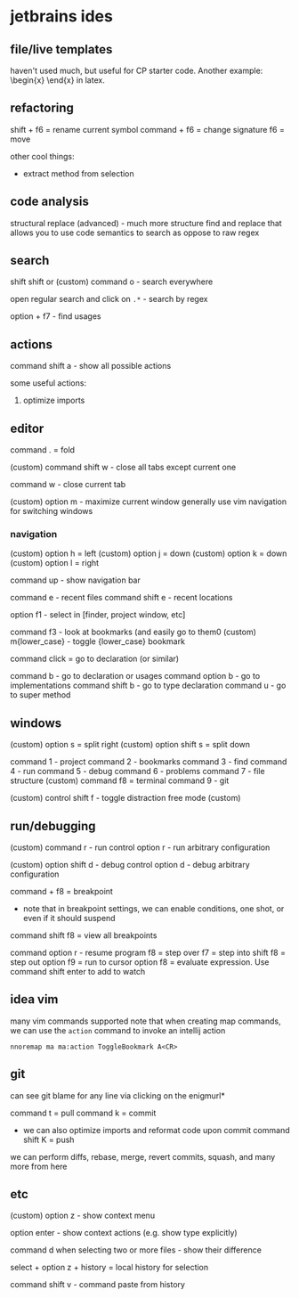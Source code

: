 # jetbrains ides

## file/live templates
haven't used much, but useful for CP starter code.
Another example: \begin{x} \end{x} in latex.

## refactoring
shift + f6 = rename current symbol
command + f6 = change signature
f6 = move

other cool things:
- extract method from selection

## code analysis
structural replace (advanced) - much more structure find and replace that allows you to use code semantics to search as oppose to raw regex

## search

shift shift or (custom) command o - search everywhere

open regular search and click on `.*` - search by regex

option + f7 - find usages

## actions
command shift a - show all possible actions

some useful actions:
1. optimize imports


## editor
command . = fold 

(custom) command shift w - close all tabs except current one

command w - close current tab

(custom) option m - maximize current window
generally use vim navigation for switching windows

### navigation

(custom) option h = left
(custom) option j = down
(custom) option k = down
(custom) option l = right

command up - show navigation bar

command e - recent files
command shift e - recent locations

option f1 - select in [finder, project window, etc]

command f3 - look at bookmarks (and easily go to them0
(custom) m{lower_case} - toggle {lower_case} bookmark

command click = go to declaration (or similar)

command b - go to declaration or usages
command option b - go to implementations
command shift b - go to type declaration
command u - go to super method

## windows
(custom) option s = split right
(custom) option shift s = split down

command 1 - project 
command 2 - bookmarks
command 3 - find
command 4 - run
command 5 - debug
command 6 - problems
command 7 - file structure
(custom) command f8 = terminal 
command 9 - git

(custom) control shift f - toggle distraction free mode (custom)

## run/debugging
(custom) command r - run
control option r - run arbitrary configuration 

(custom) option shift d - debug
control option d - debug arbitrary configuration

command + f8 = breakpoint
- note that in breakpoint settings, we can enable conditions, one shot, or even if it should suspend

command shift f8 = view all breakpoints

command option r - resume program
f8 = step over
f7 = step into
shift f8 = step out
option f9 = run to cursor
option f8 = evaluate expression. Use command shift enter to add to watch

## idea vim
many vim commands supported
note that when creating map commands, we can use the `action` command to invoke an intellij action
```
nnoremap ma ma:action ToggleBookmark A<CR>
```

## git
can see git blame for any line via clicking on the enigmurl*

command t = pull
command k = commit
- we can also optimize imports and reformat code upon commit
command shift K = push

we can perform diffs, rebase, merge, revert commits, squash, and many more from here

## etc

(custom) option z - show context menu

option enter - show context actions (e.g. show type explicitly)

command d when selecting two or more files - show their difference

select + option z + history = local history for selection

command shift v - command paste from history

